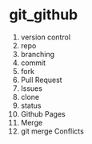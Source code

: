 # git_github
1. version control
2. repo
3. branching
4. commit
5. fork
6. Pull Request
7. Issues
8. clone
9. status
10. Github Pages
11. Merge
12. git merge Conflicts
    








 
